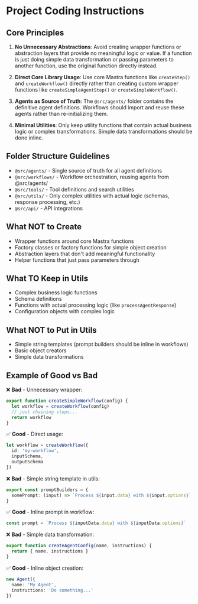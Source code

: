 # Project Coding Instructions

## Core Principles

1. **No Unnecessary Abstractions**: Avoid creating wrapper functions or abstraction layers that provide no meaningful logic or value. If a function is just doing simple data transformation or passing parameters to another function, use the original function directly instead.

2. **Direct Core Library Usage**: Use core Mastra functions like `createStep()` and `createWorkflow()` directly rather than creating custom wrapper functions like `createSimpleAgentStep()` or `createSimpleWorkflow()`.

3. **Agents as Source of Truth**: The `@src/agents/` folder contains the definitive agent definitions. Workflows should import and reuse these agents rather than re-initializing them.

4. **Minimal Utilities**: Only keep utility functions that contain actual business logic or complex transformations. Simple data transformations should be done inline.

## Folder Structure Guidelines

- `@src/agents/` - Single source of truth for all agent definitions
- `@src/workflows/` - Workflow orchestration, reusing agents from @src/agents/
- `@src/tools/` - Tool definitions and search utilities
- `@src/utils/` - Only complex utilities with actual logic (schemas, response processing, etc.)
- `@src/api/` - API integrations

## What NOT to Create

- Wrapper functions around core Mastra functions
- Factory classes or factory functions for simple object creation
- Abstraction layers that don't add meaningful functionality
- Helper functions that just pass parameters through

## What TO Keep in Utils

- Complex business logic functions
- Schema definitions
- Functions with actual processing logic (like `processAgentResponse`)
- Configuration objects with complex logic

## What NOT to Put in Utils

- Simple string templates (prompt builders should be inline in workflows)
- Basic object creators
- Simple data transformations

## Example of Good vs Bad

❌ **Bad** - Unnecessary wrapper:
```typescript
export function createSimpleWorkflow(config) {
  let workflow = createWorkflow(config)
  // just chaining steps...
  return workflow
}
```

✅ **Good** - Direct usage:
```typescript
let workflow = createWorkflow({
  id: 'my-workflow',
  inputSchema,
  outputSchema
})
```

❌ **Bad** - Simple string template in utils:
```typescript
export const promptBuilders = {
  somePrompt: (input) => `Process ${input.data} with ${input.options}`
}
```

✅ **Good** - Inline prompt in workflow:
```typescript
const prompt = `Process ${inputData.data} with ${inputData.options}`
```

❌ **Bad** - Simple data transformation:
```typescript
export function createAgentConfig(name, instructions) {
  return { name, instructions }
}
```

✅ **Good** - Inline object creation:
```typescript
new Agent({
  name: 'My Agent',
  instructions: 'Do something...'
})
```